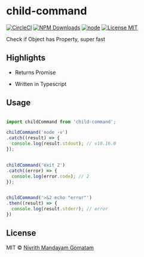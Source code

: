 # child-command

[![CircleCI](https://circleci.com/gh/nivrith/child-command/tree/master.svg?style=svg)](https://circleci.com/gh/nivrith/child-command/tree/master)
[![NPM Downloads](https://img.shields.io/npm/dw/child-command.svg)](https://www.npmjs.com/package/child-command)
[![node](https://img.shields.io/node/v/child-command.svg)](https://www.npmjs.com/package/child-command)
[![License MIT](https://img.shields.io/github/license/nivrith/child-command.svg)](https://github.com/nivrith/child-command/blob/master/LICENSE)

Check if Object has Property, super fast

## Highlights

- Returns Promise

- Written in Typescript

## Usage

```js

import childCommand from 'child-command';

childCommand('node -v')
.catch((result) => {
  console.log(result.stdout); // v10.16.0
});


childCommand('exit 2')
.catch((error) => {
  console.log(error.code); // 2
});


childCommand('>&2 echo "error"')
.then((result) => {
  console.log(result.stderr); // error
})

```

## License

MIT © [Nivrith Mandayam Gomatam](https://au.linkedin.com/in/nivrith-gomatam-43bb7aa5)
